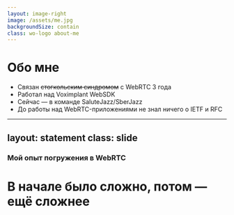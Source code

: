 ```yaml
---
layout: image-right
image: /assets/me.jpg
backgroundSize: contain
class: wo-logo about-me
---
```


# Обо мне 

<v-clicks>

- Связан ~~стогкольским синдромом~~ с WebRTC 3 года
- Работал над Voximplant WebSDK
- Сейчас — в команде SaluteJazz/SberJazz
- До работы над WebRTC-приложениями не знал ничего о IETF и RFC

</v-clicks>

<style>
  .slidev-page .grid {
    grid-template-columns: 1.5fr 1fr;
  }
  .slidev-page div:nth-child(2) {
    background-position: center right;
  }
  .slidev-page:deep(img){
    @apply rounded-xl;
  }
</style>

<!--
Честно рассказать про СберДжаз
-->

---
layout: statement
class: slide
---

### Мой опыт погружения в WebRTC
# В начале было сложно, потом — ещё сложнее

<style>
  .slide {
    @apply bg-no-repeat;
    background-image: url('/assets/crying-cat.png');
    background-position: left bottom;
    background-size: 25%;
  }
</style>

<!--
TODO: накинуть проблемных кейсов 
TODO: выкинуть термины по webrtc
-->
